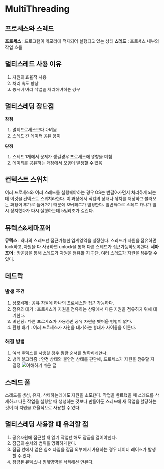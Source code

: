 # MultiThreading

## 프로세스와 스레드
**프로세스** : 프로그램이 메모리에 적재되어 실행되고 있는 상태
**스레드** : 프로세스 내부의 작업 흐름

## 멀티스레드 사용 이유
1. 자원의 효율적 사용
2. 처리 속도 향상
3. 동시에 여러 작업을 처리해야하는 경우

## 멀티스레딩 장단점
**장점**
1. 멀티프로세스보다 가벼움
2. 스레드 간 데이터 공유 용이

**단점**
1. 스레드 1개에서 문제가 생길경우 프로세스에 영향을 미침
2. 데이터를 공유하는 과정에서 오염이 발생할 수 있음

## 컨텍스트 스위치
여러 프로세스와 여러 스레드를 실행해야하는 경우 OS는 번갈아가면서 처리하게 되는데 이것을 컨텍스트 스위치라한다. 이 과정에서 작업의 상태나 위치를 저장하고 불러오는 과정이 추가로 들어가기 때문에 오버헤드가 발생한다. 일반적으로 스레드 하나가 일시 정지했다가 다시 실행하는데 5밀리초가 걸린다.

## 뮤텍스&세마포어
**뮤텍스** : 하나의 스레드만 접근가능한 임계영역을 설정한다. 스레드가 자원을 점유하면 lock하고, 자원을 다 사용하면 unlock을 통해 다른 스레드가 접근가능하도록한다.
**세마포어** : 카운팅을 통해 스레드가 자원을 점유할 지 판단. 여러 스레드가 자원을 점유할 수 있다.

## 데드락
### 발생 조건
1. 상호배제 : 공유 자원에 하나의 프로세스만 접근 가능하다.
2. 점유와 대기 : 프로세스가 자원을 점유하는 상황에서 다른 자원을 점유하기 위해 대기한다.
3. 비선점 : 다른 프로세스가 사용중인 공유 자원을 뺏어올 방법이 없다.
4. 환형 대기 : 여러 프로세스가 자원을 대기하는 형태가 사이클을 이룬다.

### 해결 방법
1. 여러 뮤텍스를 사용할 경우 잠금 순서를 명확하게한다.
2. 뱅커 알고리즘 : 안전 상태와 불안전 상태를 판단해, 프로세스가 자원을 점유할 지 결정 ![이해하기 쉬운 글](https://velog.io/@minu-j/%EC%9A%B4%EC%98%81%EC%B2%B4%EC%A0%9C-%EB%A7%8C%ED%99%94%EB%A1%9C-%EC%95%8C%EC%95%84%EB%B3%B4%EB%8A%94-%EC%9D%80%ED%96%89%EC%9B%90-%EC%95%8C%EA%B3%A0%EB%A6%AC%EC%A6%98-%EA%B5%90%EC%B0%A9%EC%83%81%ED%83%9C-%ED%9A%8C%ED%94%BC-%EC%95%8C%EA%B3%A0%EB%A6%AC%EC%A6%98)

## 스레드 풀
스레드를 생성, 유지, 삭제하는데에도 자원을 소모한다. 작업을 완료했을 때 스레드를 삭제하고 다른 작업을 실행할 때 생성하는 것보다 만들어둔 스레드에 새 작업을 할당하는 것이 더 자원을 효율적으로 사용할 수 있다.

## 멀티스레딩 사용할 때 유의할 점
1. 공유자원에 접근할 때 읽기 작업만 해도 잠금을 걸어야한다.
2. 잠금의 순서와 범위를 명확하게한다.
3. 잠금 안에서 얻은 참조 타입을 잠금 외부에서 사용하는 경우 데이터 레이스가 발생할 수 있다.
4. 잠금된 뮤텍스나 임계영역을 삭제해선 안된다.